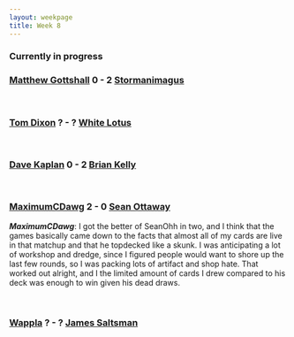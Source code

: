 ```yaml
---
layout: weekpage
title: Week 8
---
```


### Currently in progress

### [Matthew Gottshall](/MG3-Crime-City-Vault) 0 - 2 [Stormanimagus](/ST3-Mentor)

<br />

### [Tom Dixon](/TD3-Martello-Shops) ? - ? [White Lotus](/WL3-Burning-Oath)

<br />

### [Dave Kaplan](/DK3-Frobots) 0 - 2 [Brian Kelly](/BK3-Armored-Dragon)

<br />

### [MaximumCDawg](/MCD3-Chain-Combo) 2 - 0 [Sean Ottaway](/SO3-Thanks-Artifacts)

***MaximumCDawg***: I got the better of SeanOhh in two, and I think that the games basically came down to the facts that almost all of my cards are live in that matchup and that he topdecked like a skunk.  I was anticipating a lot of workshop and dredge, since I figured people would want to shore up the last few rounds, so I was packing lots of artifact and shop hate.  That worked out alright, and I the limited amount of cards I drew compared to his deck was enough to win given his dead draws.

<br />

### [Wappla](/W3-Terra-Nova) ? - ? [James Saltsman](/JGS3-Terra-Nova)
